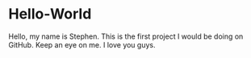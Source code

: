 # Hello-World
Hello, my name is Stephen. This is the first project I would be doing on GitHub. Keep an eye on me. I love you guys.
